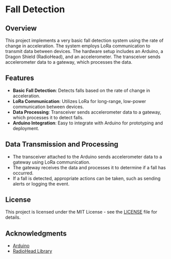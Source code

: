 # Fall Detection

## Overview

This project implements a very basic fall detection system using the rate of change in acceleration. The system employs LoRa communication to transmit data between devices. The hardware setup includes an Arduino, a Dragon Shield (RadioHead), and an accelerometer. The transceiver sends accelerometer data to a gateway, which processes the data.

## Features

- **Basic Fall Detection**: Detects falls based on the rate of change in acceleration.
- **LoRa Communication**: Utilizes LoRa for long-range, low-power communication between devices.
- **Data Processing**: Transceiver sends accelerometer data to a gateway, which processes it to detect falls.
- **Arduino Integration**: Easy to integrate with Arduino for prototyping and deployment.

## Data Transmission and Processing

- The transceiver attached to the Arduino sends accelerometer data to a gateway using LoRa communication.
- The gateway receives the data and processes it to determine if a fall has occurred.
- If a fall is detected, appropriate actions can be taken, such as sending alerts or logging the event.

## License

This project is licensed under the MIT License - see the [LICENSE](LICENSE) file for details.

## Acknowledgments

- [Arduino](https://www.arduino.cc/)
- [RadioHead Library](http://www.airspayce.com/mikem/arduino/RadioHead/)
